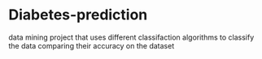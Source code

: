 # Diabetes-prediction
data mining project that uses different classifaction algorithms to classify the data comparing their accuracy on the dataset

